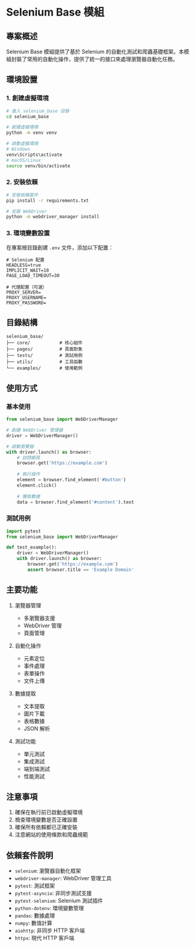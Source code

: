 # Selenium Base 模組

## 專案概述

Selenium Base 模組提供了基於 Selenium 的自動化測試和爬蟲基礎框架。本模組封裝了常用的自動化操作，提供了統一的接口來處理瀏覽器自動化任務。

## 環境設置

### 1. 創建虛擬環境

```bash
# 進入 selenium_base 目錄
cd selenium_base

# 創建虛擬環境
python -m venv venv

# 啟動虛擬環境
# Windows
venv\Scripts\activate
# macOS/Linux
source venv/bin/activate
```

### 2. 安裝依賴

```bash
# 安裝依賴套件
pip install -r requirements.txt

# 安裝 WebDriver
python -m webdriver_manager install
```

### 3. 環境變數設置

在專案根目錄創建 `.env` 文件，添加以下配置：

```env
# Selenium 配置
HEADLESS=true
IMPLICIT_WAIT=10
PAGE_LOAD_TIMEOUT=30

# 代理配置（可選）
PROXY_SERVER=
PROXY_USERNAME=
PROXY_PASSWORD=
```

## 目錄結構

```
selenium_base/
├── core/           # 核心組件
├── pages/          # 頁面對象
├── tests/          # 測試用例
├── utils/          # 工具函數
└── examples/       # 使用範例
```

## 使用方式

### 基本使用

```python
from selenium_base import WebDriverManager

# 創建 WebDriver 管理器
driver = WebDriverManager()

# 啟動瀏覽器
with driver.launch() as browser:
    # 訪問網頁
    browser.get('https://example.com')
    
    # 執行操作
    element = browser.find_element('#button')
    element.click()
    
    # 獲取數據
    data = browser.find_element('#content').text
```

### 測試用例

```python
import pytest
from selenium_base import WebDriverManager

def test_example():
    driver = WebDriverManager()
    with driver.launch() as browser:
        browser.get('https://example.com')
        assert browser.title == 'Example Domain'
```

## 主要功能

1. 瀏覽器管理
   - 多瀏覽器支援
   - WebDriver 管理
   - 頁面管理

2. 自動化操作
   - 元素定位
   - 事件處理
   - 表單操作
   - 文件上傳

3. 數據提取
   - 文本提取
   - 圖片下載
   - 表格數據
   - JSON 解析

4. 測試功能
   - 單元測試
   - 集成測試
   - 端到端測試
   - 性能測試

## 注意事項

1. 確保在執行前已啟動虛擬環境
2. 檢查環境變數是否正確設置
3. 確保所有依賴都已正確安裝
4. 注意網站的使用條款和爬蟲規範

## 依賴套件說明

- `selenium`: 瀏覽器自動化框架
- `webdriver-manager`: WebDriver 管理工具
- `pytest`: 測試框架
- `pytest-asyncio`: 非同步測試支援
- `pytest-selenium`: Selenium 測試插件
- `python-dotenv`: 環境變數管理
- `pandas`: 數據處理
- `numpy`: 數值計算
- `aiohttp`: 非同步 HTTP 客戶端
- `httpx`: 現代 HTTP 客戶端 